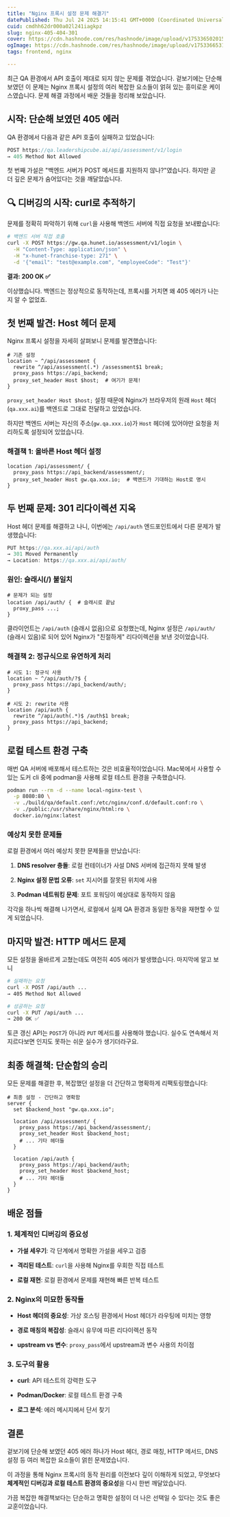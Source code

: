 ```yaml
---
title: "Nginx 프록시 설정 문제 해결기"
datePublished: Thu Jul 24 2025 14:15:41 GMT+0000 (Coordinated Universal Time)
cuid: cmdhh62dr000a02l241iagkpz
slug: nginx-405-404-301
cover: https://cdn.hashnode.com/res/hashnode/image/upload/v1753365020153/18253f91-0a00-4f82-ad77-042160e14912.jpeg
ogImage: https://cdn.hashnode.com/res/hashnode/image/upload/v1753366531198/d8e297cb-32af-4289-9529-cef647dc5bd0.jpeg
tags: frontend, nginx

---
```


최근 QA 환경에서 API 호출이 제대로 되지 않는 문제를 겪었습니다. 겉보기에는 단순해 보였던 이 문제는 Nginx 프록시 설정의 여러 복잡한 요소들이 얽혀 있는 흥미로운 케이스였습니다. 문제 해결 과정에서 배운 것들을 정리해 보았습니다.

## 시작: 단순해 보였던 405 에러

QA 환경에서 다음과 같은 API 호출이 실패하고 있었습니다:

```typescript
POST https://qa.leadershipcube.ai/api/assessment/v1/login
→ 405 Method Not Allowed
```

첫 번째 가설은 "백엔드 서버가 POST 메서드를 지원하지 않나?"였습니다. 하지만 곧 더 깊은 문제가 숨어있다는 것을 깨달았습니다.

## 🔍 디버깅의 시작: curl로 추적하기

문제를 정확히 파악하기 위해 `curl`을 사용해 백엔드 서버에 직접 요청을 보내봤습니다:

```bash
# 백엔드 서버 직접 호출
curl -X POST https://gw.qa.hunet.io/assessment/v1/login \
  -H "Content-Type: application/json" \
  -H "x-hunet-franchise-type: 271" \
  -d '{"email": "test@example.com", "employeeCode": "Test"}'
```

**결과: 200 OK ✅**

이상했습니다. 백엔드는 정상적으로 동작하는데, 프록시를 거치면 왜 405 에러가 나는지 알 수 없었죠.

## 첫 번째 발견: Host 헤더 문제

Nginx 프록시 설정을 자세히 살펴보니 문제를 발견했습니다:

```nginx
# 기존 설정
location ~ ^/api/assessment {
  rewrite ^/api/assessment(.*) /assessment$1 break;
  proxy_pass https://api_backend;
  proxy_set_header Host $host;  # 여기가 문제!
}
```

`proxy_set_header Host $host;` 설정 때문에 Nginx가 브라우저의 원래 `Host` 헤더(`qa.xxx.ai`)를 백엔드로 그대로 전달하고 있었습니다.

하지만 백엔드 서버는 자신의 주소(`gw.qa.xxx.io`)가 `Host` 헤더에 있어야만 요청을 처리하도록 설정되어 있었습니다.

### 해결책 1: 올바른 Host 헤더 설정

```nginx
location /api/assessment/ {
  proxy_pass https://api_backend/assessment/;
  proxy_set_header Host gw.qa.xxx.io;  # 백엔드가 기대하는 Host로 명시
}
```

## 두 번째 문제: 301 리다이렉션 지옥

Host 헤더 문제를 해결하고 나니, 이번에는 `/api/auth` 엔드포인트에서 다른 문제가 발생했습니다:

```typescript
PUT https://qa.xxx.ai/api/auth
→ 301 Moved Permanently
→ Location: https://qa.xxx.ai/api/auth/
```

### 원인: 슬래시(/) 불일치

```nginx
# 문제가 되는 설정
location /api/auth/ {  # 슬래시로 끝남
  proxy_pass ...;
}
```

클라이언트는 `/api/auth` (슬래시 없음)으로 요청했는데, Nginx 설정은 `/api/auth/` (슬래시 있음)로 되어 있어 Nginx가 "친절하게" 리다이렉션을 보낸 것이었습니다.

### 해결책 2: 정규식으로 유연하게 처리

```nginx
# 시도 1: 정규식 사용
location ~ ^/api/auth/?$ {
  proxy_pass https://api_backend/auth/;
}

# 시도 2: rewrite 사용
location /api/auth {
  rewrite ^/api/auth(.*)$ /auth$1 break;
  proxy_pass https://api_backend;
}
```

## 로컬 테스트 환경 구축

매번 QA 서버에 배포해서 테스트하는 것은 비효율적이었습니다. Mac북에서 사용할 수 있는 도커 cli 중에 podman을 사용해 로컬 테스트 환경을 구축했습니다.

```bash
podman run --rm -d --name local-nginx-test \
  -p 8080:80 \
  -v ./build/qa/default.conf:/etc/nginx/conf.d/default.conf:ro \
  -v ./public:/usr/share/nginx/html:ro \
  docker.io/nginx:latest
```

### 예상치 못한 문제들

로컬 환경에서 여러 예상치 못한 문제들을 만났습니다:

1. **DNS resolver 충돌**: 로컬 컨테이너가 사설 DNS 서버에 접근하지 못해 발생
    
2. **Nginx 설정 문법 오류**: `set` 지시어를 잘못된 위치에 사용
    
3. **Podman 네트워킹 문제**: 포트 포워딩이 예상대로 동작하지 않음
    

각각을 하나씩 해결해 나가면서, 로컬에서 실제 QA 환경과 동일한 동작을 재현할 수 있게 되었습니다.

## 마지막 발견: HTTP 메서드 문제

모든 설정을 올바르게 고쳤는데도 여전히 405 에러가 발생했습니다. 마지막에 알고 보니

```bash
# 실패하는 요청
curl -X POST /api/auth ...
→ 405 Method Not Allowed

# 성공하는 요청  
curl -X PUT /api/auth ...
→ 200 OK ✅
```

토큰 갱신 API는 `POST`가 아니라 `PUT` 메서드를 사용해야 했습니다. 실수도 연속해서 저지르다보면 인지도 못하는 쉬운 실수가 생기더라구요.

## 최종 해결책: 단순함의 승리

모든 문제를 해결한 후, 복잡했던 설정을 더 간단하고 명확하게 리팩토링했습니다:

```nginx
# 최종 설정 - 간단하고 명확함
server {
  set $backend_host "gw.qa.xxx.io";
  
  location /api/assessment/ {
    proxy_pass https://api_backend/assessment/;
    proxy_set_header Host $backend_host;
    # ... 기타 헤더들
  }
  
  location /api/auth {
    proxy_pass https://api_backend/auth;
    proxy_set_header Host $backend_host;
    # ... 기타 헤더들
  }
}
```

## 배운 점들

### 1\. 체계적인 디버깅의 중요성

* **가설 세우기**: 각 단계에서 명확한 가설을 세우고 검증
    
* **격리된 테스트**: `curl`을 사용해 Nginx를 우회한 직접 테스트
    
* **로컬 재현**: 로컬 환경에서 문제를 재현해 빠른 반복 테스트
    

### 2\. Nginx의 미묘한 동작들

* **Host 헤더의 중요성**: 가상 호스팅 환경에서 Host 헤더가 라우팅에 미치는 영향
    
* **경로 매칭의 복잡성**: 슬래시 유무에 따른 리다이렉션 동작
    
* **upstream vs 변수**: `proxy_pass`에서 upstream과 변수 사용의 차이점
    

### 3\. 도구의 활용

* **curl**: API 테스트의 강력한 도구
    
* **Podman/Docker**: 로컬 테스트 환경 구축
    
* **로그 분석**: 에러 메시지에서 단서 찾기
    

## 결론

겉보기에 단순해 보였던 405 에러 하나가 Host 헤더, 경로 매칭, HTTP 메서드, DNS 설정 등 여러 복잡한 요소들이 얽힌 문제였습니다.

이 과정을 통해 Nginx 프록시의 동작 원리를 이전보다 깊이 이해하게 되었고, 무엇보다 **체계적인 디버깅과 로컬 테스트 환경의 중요성**을 다시 한번 깨달았습니다.

가끔 복잡한 해결책보다는 단순하고 명확한 설정이 더 나은 선택일 수 있다는 것도 좋은 교훈이었습니다.